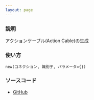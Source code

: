 ```yaml
---
layout: page
---
```


### 説明

アクションケーブル(Action Cable)の生成

### 使い方

    new(コネクション, 識別子, パラメータ={})

### ソースコード

-   [GitHub](https://github.com/rails/rails/blob/984c3ef2775781d47efa9f541ce570daa2434a80/actioncable/lib/action_cable/channel/base.rb#L144)
